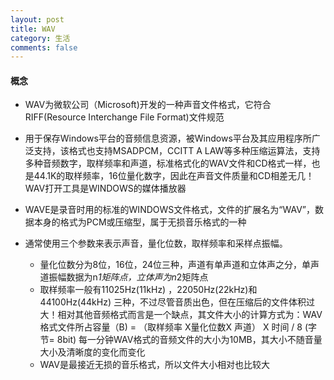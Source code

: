 ```yaml
---
layout: post
title: WAV
category: 生活
comments: false
---
```


#### 概念
 
* WAV为微软公司（Microsoft)开发的一种声音文件格式，它符合RIFF(Resource Interchange File Format)文件规范
* 用于保存Windows平台的音频信息资源，被Windows平台及其应用程序所广泛支持，该格式也支持MSADPCM，CCITT A LAW等多种压缩运算法，支持多种音频数字，取样频率和声道，标准格式化的WAV文件和CD格式一样，也是44.1K的取样频率，16位量化数字，因此在声音文件质量和CD相差无几！ WAV打开工具是WINDOWS的媒体播放器
* WAVE是录音时用的标准的WINDOWS文件格式，文件的扩展名为“WAV”，数据本身的格式为PCM或压缩型，属于无损音乐格式的一种

* 通常使用三个参数来表示声音，量化位数，取样频率和采样点振幅。
	* 量化位数分为8位，16位，24位三种，声道有单声道和立体声之分，单声道振幅数据为n*1矩阵点，立体声为n*2矩阵点
	* 取样频率一般有11025Hz(11kHz) ，22050Hz(22kHz)和44100Hz(44kHz) 三种，不过尽管音质出色，但在压缩后的文件体积过大！相对其他音频格式而言是一个缺点，其文件大小的计算方式为：WAV格式文件所占容量（B) = （取样频率 X量化位数X 声道） X 时间 / 8 (字节= 8bit) 每一分钟WAV格式的音频文件的大小为10MB，其大小不随音量大小及清晰度的变化而变化
	* WAV是最接近无损的音乐格式，所以文件大小相对也比较大